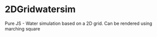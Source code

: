 # 2DGridwatersim
Pure JS - Water simulation based on a 2D grid. Can be rendered using marching square 
